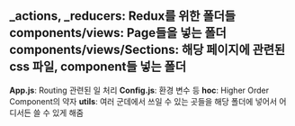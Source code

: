 **_actions, _reducers**: Redux를 위한 폴더들
**components/views**: Page들을 넣는 폴더
**components/views/Sections**: 해당 페이지에 관련된 css 파일, component들 넣는 폴더
---
**App.js**: Routing 관련된 일 처리
**Config.js**: 환경 변수 등
**hoc**: Higher Order Component의 약자
**utils**: 여러 군데에서 쓰일 수 있는 곳들을 해당 폴더에 넣어서 어디서든 쓸 수 있게 해줌